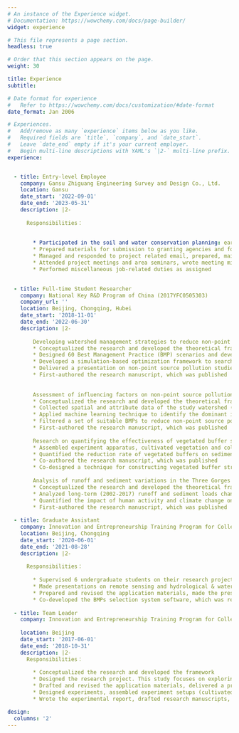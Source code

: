 ```yaml
---
# An instance of the Experience widget.
# Documentation: https://wowchemy.com/docs/page-builder/
widget: experience

# This file represents a page section.
headless: true

# Order that this section appears on the page.
weight: 30

title: Experience
subtitle:

# Date format for experience
#   Refer to https://wowchemy.com/docs/customization/#date-format
date_format: Jan 2006

# Experiences.
#   Add/remove as many `experience` items below as you like.
#   Required fields are `title`, `company`, and `date_start`.
#   Leave `date_end` empty if it's your current employer.
#   Begin multi-line descriptions with YAML's `|2-` multi-line prefix.
experience:


  - title: Entry-level Employee
    company: Gansu Zhiguang Engineering Survey and Design Co., Ltd.
    location: Gansu
    date_start: '2022-09-01'
    date_end: '2023-05-31'
    description: |2-
      
      Responsibilities：
      
        
        * Participated in the soil and water conservation planning: earthwork calculation, introduction to the planning basis (regulations, technical standards, etc.) and project area (natural conditions, socioeconomic situation, soil and water loss and conservation) in the project.
        * Prepared materials for submission to granting agencies and foundations
        * Managed and responded to project related email, prepared, maintained and updated website materials
        * Attended project meetings and area seminars, wrote meeting minutes，summarized project results and prepared reports, presentations and other materials.
        * Performed miscellaneous job-related duties as assigned

 
  - title: Full-time Student Researcher
    company: National Key R&D Program of China (2017YFC0505303)
    company_url: ''
    location: Beijing, Chongqing, Hubei
    date_start: '2018-11-01'
    date_end: '2022-06-30'
    description: |2-
    
        Developing watershed management strategies to reduce non-point source pollution
        * Conceptualized the research and developed the theoretical framework
        * Designed 60 Best Management Practice (BMP) scenarios and developed a database for watershed management
        * Developed a simulation-based optimization framework to search cost-effective watershed management strategies and compared the performance of several advanced MOEAs applied to a real-world muli-objective optimization problem. The average cost of optimized strategies is 32.22% or 47.83% of the commonly used strategies
        * Delivered a presentation on non-point source pollution studies and watershed management to international graduate students (2022-5-16)
        * First-authored the research manuscript, which was published
       
        
        Assessment of influencing factors on non-point source pollution critical source areas
        * Conceptualized the research and developed the theoretical framework
        * Collected spatial and attribute data of the study watershed (runoff, soil property, land use and meteorological data, etc.), applied a semi-distributed model (AnnAGNPS) to identify the critical source areas
        * Applied machine learning technique to identify the dominant influencing factors of critical source areas, explored the non-linear relationships and potential thresholds that may cause great changes in pollution losses
        * Filtered a set of suitable BMPs to reduce non-point source pollution for decision makers
        * First-authored the research manuscript, which was published
        
        Research on quantifying the effectiveness of vegetated buffer stripes
        * Assembled experiment apparatus, cultivated vegetation and collected water samples in the field experiments, measured water quality in the laboratory
        * Quantified the reduction rate of vegetated buffers on sediment, total nitrogen and total phosphorus, identified the optimal width of stripe and vegetation type for non-point source pollution reduction in the Three Gorges Reservoir Region
        * Co-authored the research manuscript, which was published
        * Co-designed a technique for constructing vegetated buffer stripes in sloping areas, which was published as a patent
        
        Analysis of runoff and sediment variations in the Three Gorges Reservoir Region
        * Conceptualized the research and developed the theoretical framework
        * Analyzed long-term (2002-2017) runoff and sediment loads changes in the Three Gorges Reservoir Region using Mann-Kendall test and Double Cumulative Curve
        * Quantified the impact of human activity and climate change on runoff and sediment
        * First-authored the research manuscript, which was published
        
  - title: Graduate Assistant
    company: Innovation and Entrepreneurship Training Program for College Students
    location: Beijing, Chongqing
    date_start: '2020-06-01'
    date_end: '2021-08-28'
    description: |2-
      
      Responsibilities：
      
        * Supervised 6 undergraduate students on their research project. This study focuses on developing an efficient software to filter practical BMPs to reduce non-point source pollution, and to calculate their construction costs for decision makers
        * Made presentations on remote sensing and hydrological & water quality modeling
        * Prepared and revised the application materials, made the presentation for final defense
        * Co-developed the BMPs selection system software, which was registered and licensed 
    
  - title: Team Leader
    company: Innovation and Entrepreneurship Training Program for College Students 
    
    location: Beijing 
    date_start: '2017-06-01'
    date_end: '2018-10-31'
    description: |2-
      Responsibilities：
 
        * Conceptualized the research and developed the framework
        * Designed the research project. This study focuses on exploring the effectivenss of different vegetation patterns on soil erosion in sloping areas
        * Drafted and revised the application materials, delivered a presentation and raised funding (5k RMB) for the project
        * Designed experiments, assembled experiment setups (cultivated grass on a soil-bed experimental flume), collected sediment samples and measured sediment loads
        * Wrote the experimental report, drafted research manuscripts, and made the final defense

design:
  columns: '2'
---
```

